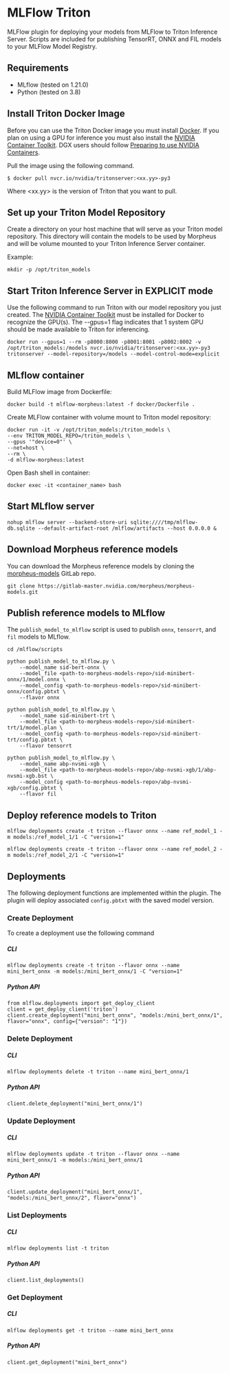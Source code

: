 # MLFlow Triton

MLFlow plugin for deploying your models from MLFlow to Triton Inference Server. Scripts
are included for publishing TensorRT, ONNX and FIL models to your MLFlow Model Registry.

## Requirements

* MLflow (tested on 1.21.0)
* Python (tested on 3.8)

## Install Triton Docker Image

Before you can use the Triton Docker image you must install
[Docker](https://docs.docker.com/engine/install). If you plan on using
a GPU for inference you must also install the [NVIDIA Container
Toolkit](https://github.com/NVIDIA/nvidia-docker). DGX users should
follow [Preparing to use NVIDIA
Containers](http://docs.nvidia.com/deeplearning/dgx/preparing-containers/index.html).

Pull the image using the following command.

```
$ docker pull nvcr.io/nvidia/tritonserver:<xx.yy>-py3
```

Where \<xx.yy\> is the version of Triton that you want to pull.

## Set up your Triton Model Repository
Create a directory on your host machine that will serve as your Triton model repository. This directory will contain the models to be used by Morpheus and will be volume mounted to your Triton Inference Server container.

Example:

```
mkdir -p /opt/triton_models
```

## Start Triton Inference Server in EXPLICIT mode

Use the following command to run Triton with our model
repository you just created. The [NVIDIA Container
Toolkit](https://github.com/NVIDIA/nvidia-docker) must be installed
for Docker to recognize the GPU(s). The --gpus=1 flag indicates that 1
system GPU should be made available to Triton for inferencing.

```
docker run --gpus=1 --rm -p8000:8000 -p8001:8001 -p8002:8002 -v /opt/triton_models:/models nvcr.io/nvidia/tritonserver:<xx.yy>-py3 tritonserver --model-repository=/models --model-control-mode=explicit
```

## MLflow container

Build MLFlow image from Dockerfile:

```
docker build -t mlflow-morpheus:latest -f docker/Dockerfile .
```

Create MLFlow container with volume mount to Triton model repository:

```
docker run -it -v /opt/triton_models:/triton_models \
--env TRITON_MODEL_REPO=/triton_models \
--gpus '"device=0"' \
--net=host \
--rm \
-d mlflow-morpheus:latest
```

Open Bash shell in container:

```
docker exec -it <container_name> bash
```

## Start MLflow server

```
nohup mlflow server --backend-store-uri sqlite:////tmp/mlflow-db.sqlite --default-artifact-root /mlflow/artifacts --host 0.0.0.0 &
```


## Download Morpheus reference models

You can download the Morpheus reference models by cloning the [morpheus-models](https://gitlab-master.nvidia.com/morpheus/morpheus-models) GitLab repo.

```
git clone https://gitlab-master.nvidia.com/morpheus/morpheus-models.git
```

## Publish reference models to MLflow

The `publish_model_to_mlflow` script is used to publish `onnx`, `tensorrt`, and `fil` models to MLflow.

```
cd /mlflow/scripts

python publish_model_to_mlflow.py \
  	--model_name sid-bert-onnx \
  	--model_file <path-to-morpheus-models-repo>/sid-minibert-onnx/1/model.onnx \
  	--model_config <path-to-morpheus-models-repo>/sid-minibert-onnx/config.pbtxt \
    --flavor onnx  

python publish_model_to_mlflow.py \
  	--model_name sid-minibert-trt \
  	--model_file <path-to-morpheus-models-repo>/sid-minibert-trt/1/model.plan \
  	--model_config <path-to-morpheus-models-repo>/sid-minibert-trt/config.pbtxt \
    --flavor tensorrt

python publish_model_to_mlflow.py \
  	--model_name abp-nvsmi-xgb \
  	--model_file <path-to-morpheus-models-repo>/abp-nvsmi-xgb/1/abp-nvsmi-xgb.bst \
  	--model_config <path-to-morpheus-models-repo>/abp-nvsmi-xgb/config.pbtxt \
    --flavor fil
```

## Deploy reference models to Triton

```
mlflow deployments create -t triton --flavor onnx --name ref_model_1 -m models:/ref_model_1/1 -C "version=1"

mlflow deployments create -t triton --flavor onnx --name ref_model_2 -m models:/ref_model_2/1 -C "version=1"
```

## Deployments

The following deployment functions are implemented within the plugin.
The plugin will deploy associated `config.pbtxt` with the saved model version.

### Create Deployment

To create a deployment use the following command

##### CLI
```
mlflow deployments create -t triton --flavor onnx --name mini_bert_onnx -m models:/mini_bert_onnx/1 -C "version=1"
```

##### Python API
```
from mlflow.deployments import get_deploy_client
client = get_deploy_client('triton')
client.create_deployment("mini_bert_onnx", "models:/mini_bert_onnx/1", flavor="onnx", config={"version": "1"})
```

### Delete Deployment

##### CLI
```
mlflow deployments delete -t triton --name mini_bert_onnx/1 
```

##### Python API
```
client.delete_deployment("mini_bert_onnx/1")
```

### Update Deployment

##### CLI
```
mlflow deployments update -t triton --flavor onnx --name mini_bert_onnx/1 -m models:/mini_bert_onnx/1
```

##### Python API
```
client.update_deployment("mini_bert_onnx/1", "models:/mini_bert_onnx/2", flavor="onnx")
```

### List Deployments

##### CLI
```
mlflow deployments list -t triton
```

##### Python API
```
client.list_deployments()
```

### Get Deployment

##### CLI
```
mlflow deployments get -t triton --name mini_bert_onnx
```

##### Python API
```
client.get_deployment("mini_bert_onnx")
```
